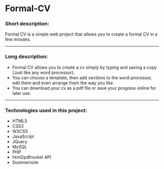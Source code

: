 # Formal-CV
<h3>Short description:</h3>

Formal CV is a simple web project that allows you to create a formal CV in a few minutes.

---

<h3>Long description:</h3>

- Formal CV allows you to create a cv simply by typing and saving a copy (Just like any word processor).<br>
- You can choose a template, then add sections to the word processor, edit them and even arrange them the way you like.<br>
- You can download your cv as a pdf file or save your progress online for later use.<br>

---

<h3>Technologies used in this project:</h3>

- HTML5<br>
- CSS3<br>
- W3CSS<br>
- JavaScript<br>
- JQuery<br>
- MySQL<br>
- PHP<br>
- html2pdfrocket API<br>
- Summernote<br>
